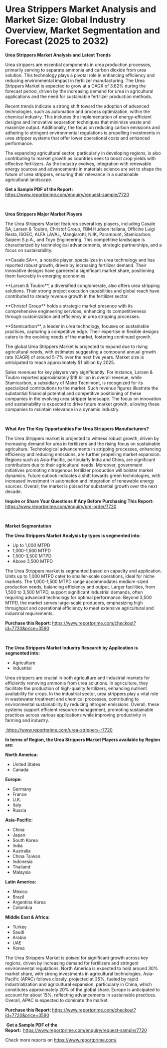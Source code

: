 <p><h1>Urea Strippers Market Analysis and Market Size: Global Industry Overview, Market Segmentation and Forecast (2025 to 2032)</h1></p><p><strong>Urea Strippers Market Analysis and Latest Trends</strong></p>
<p><p>Urea strippers are essential components in urea production processes, primarily serving to separate ammonia and carbon dioxide from urea solution. This technology plays a pivotal role in enhancing efficiency and reducing environmental impact in fertilizer manufacturing. The Urea Strippers Market is expected to grow at a CAGR of 3.62% during the forecast period, driven by the increasing demand for urea in agricultural applications and the need for sustainable fertilizer production methods.</p><p>Recent trends indicate a strong shift toward the adoption of advanced technologies, such as automation and process optimization, within the chemical industry. This includes the implementation of energy-efficient designs and innovative separation techniques that minimize waste and maximize output. Additionally, the focus on reducing carbon emissions and adhering to stringent environmental regulations is propelling investments in urea stripper systems that offer lower operational costs and enhanced performance.</p><p>The expanding agricultural sector, particularly in developing regions, is also contributing to market growth as countries seek to boost crop yields with effective fertilizers. As the industry evolves, integration with renewable energy sources and advancements in materials science are set to shape the future of urea strippers, ensuring their relevance in a sustainable agricultural landscape.</p></p>
<p><strong>Get a Sample PDF of the Report:&nbsp;</strong> <a href="https://www.reportprime.com/enquiry/request-sample/7720?utm_campaign=3529&utm_medium=2&utm_source=Github&utm_content=ia&utm_term=19032025&utm_id=urea-strippers">https://www.reportprime.com/enquiry/request-sample/7720</a></p>
<p>&nbsp;</p>
<p><strong>Urea Strippers Major Market Players</strong></p>
<p><p>The Urea Strippers Market features several key players, including Casale SA, Larsen & Toubro, Christof Group, FBM Hudson Italiana, Officine Luigi Resta, ISGEC, ALFA LAVAL, Mangiarotti, NIIK, Paramount, Stamicarbon, Saipem S.p.A., and Toyo Engineering. This competitive landscape is characterized by technological advancements, strategic partnerships, and a focus on sustainability.</p><p>**Casale SA**, a notable player, specializes in urea technology and has reported robust growth, driven by increasing fertilizer demand. Their innovative designs have garnered a significant market share, positioning them favorably in emerging economies.</p><p>**Larsen & Toubro**, a diversified conglomerate, also offers urea stripping solutions. Their strong project execution capabilities and global reach have contributed to steady revenue growth in the fertilizer sector.</p><p>**Christof Group** holds a strategic market presence with its comprehensive engineering services, enhancing its competitiveness through customization and efficiency in urea stripping processes.</p><p>**Stamicarbon**, a leader in urea technology, focuses on sustainable practices, capturing a competitive edge. Their expertise in flexible designs caters to the evolving needs of the market, fostering continued growth.</p><p>The global Urea Strippers Market is projected to expand due to rising agricultural needs, with estimates suggesting a compound annual growth rate (CAGR) of around 5-7% over the next five years. Market size is anticipated to reach approximately $1 billion by 2025.</p><p>Sales revenues for key players vary significantly. For instance, Larsen & Toubro reported approximately $18 billion in overall revenue, while Stamicarbon, a subsidiary of Maire Tecnimont, is recognized for its specialized contributions to the market. Such revenue figures illustrate the substantial financial potential and competitive positioning of these companies in the evolving urea stripper landscape. The focus on innovation and sustainability is expected to drive future market growth, allowing these companies to maintain relevance in a dynamic industry.</p></p>
<p>&nbsp;</p>
<p><strong>What Are The Key Opportunities For Urea Strippers Manufacturers?</strong></p>
<p><p>The Urea Strippers market is projected to witness robust growth, driven by increasing demand for urea in fertilizers and the rising focus on sustainable agriculture. Technological advancements in stripping processes, enhancing efficiency and reducing emissions, are further propelling market expansion. Regions such as Asia-Pacific, particularly India and China, are significant contributors due to their agricultural needs. Moreover, government initiatives promoting nitrogenous fertilizer production will bolster market dynamics. Future outlook indicates a shift towards green technologies, with increased investment in automation and integration of renewable energy sources. Overall, the market is poised for substantial growth over the next decade.</p></p>
<p><strong>Inquire or Share Your Questions If Any Before Purchasing This Report:</strong> <a href="https://www.reportprime.com/enquiry/pre-order/7720?utm_campaign=3529&utm_medium=2&utm_source=Github&utm_content=ia&utm_term=19032025&utm_id=urea-strippers">https://www.reportprime.com/enquiry/pre-order/7720</a></p>
<p>&nbsp;</p>
<p><strong>Market Segmentation</strong></p>
<p><strong>The Urea Strippers Market Analysis by types is segmented into:</strong></p>
<p><ul><li>Up to 1,000 MTPD</li><li>1,000-1,500 MTPD</li><li>1,500-3,500 MTPD</li><li>Above 3,500 MTPD</li></ul></p>
<p><p>The Urea Strippers market is segmented based on capacity and application. Units up to 1,000 MTPD cater to smaller-scale operations, ideal for niche markets. The 1,000-1,500 MTPD range accommodates medium-sized production needs, balancing efficiency and output. Larger facilities, from 1,500 to 3,500 MTPD, support significant industrial demands, often requiring advanced technology for optimal performance. Beyond 3,500 MTPD, the market serves large-scale producers, emphasizing high throughput and operational efficiency to meet extensive agricultural and industrial requirements.</p></p>
<p><strong>Purchase this Report:&nbsp;</strong><a href="https://www.reportprime.com/checkout?id=7720&price=3590&utm_campaign=3529&utm_medium=2&utm_source=Github&utm_content=ia&utm_term=19032025&utm_id=urea-strippers">https://www.reportprime.com/checkout?id=7720&price=3590</a></p>
<p>&nbsp;</p>
<p><strong>The Urea Strippers Market Industry Research by Application is segmented into:</strong></p>
<p><ul><li>Agriculture</li><li>Industrial</li></ul></p>
<p><p>Urea strippers are crucial in both agriculture and industrial markets for efficiently removing ammonia from urea solutions. In agriculture, they facilitate the production of high-quality fertilizers, enhancing nutrient availability for crops. In the industrial sector, urea strippers play a vital role in wastewater treatment and chemical processes, contributing to environmental sustainability by reducing nitrogen emissions. Overall, these systems support efficient resource management, promoting sustainable practices across various applications while improving productivity in farming and industry.</p></p>
<p><a href="https://www.reportprime.com/urea-strippers-r7720?utm_campaign=3529&utm_medium=2&utm_source=Github&utm_content=ia&utm_term=19032025&utm_id=urea-strippers">&nbsp;https://www.reportprime.com/urea-strippers-r7720</a></p>
<p><strong>In terms of Region, the Urea Strippers Market Players available by Region are:</strong></p>
<p>
    <p> <strong> North America: </strong>
        <ul>
            <li>United States</li>
            <li>Canada</li>
        </ul>
        </p> 
    <p> <strong> Europe: </strong>
        <ul>
            <li>Germany</li>
            <li>France</li>
            <li>U.K.</li>
            <li>Italy</li>
            <li>Russia</li>
        </ul>
        </p> 
    <p> <strong> Asia-Pacific: </strong>
        <ul>
            <li>China</li>
            <li>Japan</li>
            <li>South Korea</li>
            <li>India</li>
            <li>Australia</li>
            <li>China Taiwan</li>
            <li>Indonesia</li>
            <li>Thailand</li>
            <li>Malaysia</li>
        </ul>
        </p> 
    <p> <strong> Latin America: </strong>
        <ul>
            <li>Mexico</li>
            <li>Brazil</li>
            <li>Argentina Korea</li>
            <li>Colombia</li>
        </ul>
        </p> 
    <p> <strong> Middle East & Africa: </strong>
        <ul>
            <li>Turkey</li>
            <li>Saudi</li>
            <li>Arabia</li>
            <li>UAE</li>
            <li>Korea</li>
        </ul>
    </p>
    </p>
<p><p>The Urea Strippers Market is poised for significant growth across key regions, driven by increasing demand for fertilizers and stringent environmental regulations. North America is expected to hold around 30% market share, with strong investments in agricultural technologies. Asia-Pacific (APAC) follows closely, projected at 35%, fueled by rapid industrialization and agricultural expansion, particularly in China, which constitutes approximately 20% of the global share. Europe is anticipated to account for about 15%, reflecting advancements in sustainable practices. Overall, APAC is expected to dominate the market.</p></p>
<p><strong>Purchase this Report: </strong><a href="https://www.reportprime.com/checkout?id=7720&price=3590&utm_campaign=3529&utm_medium=2&utm_source=Github&utm_content=ia&utm_term=19032025&utm_id=urea-strippers">https://www.reportprime.com/checkout?id=7720&price=3590</a></p>
<p>&nbsp;<strong>Get a Sample PDF of the Report:&nbsp;&nbsp;</strong><a href="https://www.reportprime.com/enquiry/request-sample/7720?utm_campaign=3529&utm_medium=2&utm_source=Github&utm_content=ia&utm_term=19032025&utm_id=urea-strippers">https://www.reportprime.com/enquiry/request-sample/7720</a></p>
<p><strong></strong></p>
<p>Check more reports on <a href="https://www.reportprime.com/?utm_campaign=3529&utm_medium=2&utm_source=Github&utm_content=ia&utm_term=19032025&utm_id=urea-strippers">https://www.reportprime.com/</a></p>